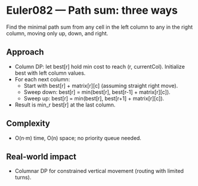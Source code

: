 # Euler082 — Path sum: three ways

Find the minimal path sum from any cell in the left column to any in the right column, moving only up, down, and right.

## Approach

- Column DP: let best[r] hold min cost to reach (r, currentCol). Initialize best with left column values.
- For each next column:
  - Start with best[r] + matrix[r][c] (assuming straight right move).
  - Sweep down: best[r] = min(best[r], best[r-1] + matrix[r][c]).
  - Sweep up: best[r] = min(best[r], best[r+1] + matrix[r][c]).
- Result is min_r best[r] at the last column.

## Complexity
- O(n·m) time, O(n) space; no priority queue needed.

## Real-world impact
- Columnar DP for constrained vertical movement (routing with limited turns).
